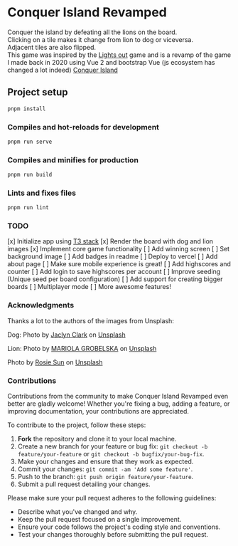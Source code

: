# Conquer Island Revamped

Conquer the island by defeating all the lions on the board.<br>
Clicking on a tile makes it change from lion to dog or viceversa.<br>
Adjacent tiles are also flipped.<br>
This game was inspired by the [Lights out](https://en.wikipedia.org/wiki/Lights_Out_(game)) game and is a revamp of the game I made back in 2020 using Vue 2 and bootstrap Vue (js ecosystem has changed a lot indeed) [Conquer Island](https://github.com/luisthedragon/conquer-island)

## Project setup

```bash
pnpm install
```

### Compiles and hot-reloads for development

```bash
pnpm run serve
```

### Compiles and minifies for production

```bash
pnpm run build
```

### Lints and fixes files

```bash
pnpm run lint
```

### TODO

[x] Initialize app using [T3 stack](https://create.t3.gg/)
[x] Render the board with dog and lion images
[x] Implement core game functionality
[ ] Add winning screen
[ ] Set background image
[ ] Add badges in readme
[ ] Deploy to vercel
[ ] Add about page
[ ] Make sure mobile experience is great!
[ ] Add highscores and counter
[ ] Add login to save highscores per account
[ ] Improve seeding (Unique seed per board configuration)
[ ] Add support for creating bigger boards
[ ] Multiplayer mode
[ ] More awesome features!

### Acknowledgments

Thanks a lot to the authors of the images from Unsplash:

Dog: Photo by <a href="https://unsplash.com/@jaclynclark?utm_content=creditCopyText&utm_medium=referral&utm_source=unsplash">Jaclyn Clark</a> on <a href="https://unsplash.com/photos/short-coated-black-and-white-dog-UzO4kgBMCv4?utm_content=creditCopyText&utm_medium=referral&utm_source=unsplash">Unsplash</a>

Lion: Photo by <a href="https://unsplash.com/@mariolagr?utm_content=creditCopyText&utm_medium=referral&utm_source=unsplash">MARIOLA GROBELSKA</a> on <a href="https://unsplash.com/photos/lion-in-black-background-in-grayscale-photography-8a7ZTFKax_I?utm_content=creditCopyText&utm_medium=referral&utm_source=unsplash">Unsplash</a>

Photo by <a href="https://unsplash.com/@rosiesun?utm_content=creditCopyText&utm_medium=referral&utm_source=unsplash">Rosie Sun</a> on <a href="https://unsplash.com/photos/photography-of-forest-1L71sPT5XKc?utm_content=creditCopyText&utm_medium=referral&utm_source=unsplash">Unsplash</a>

### Contributions

Contributions from the community to make Conquer Island Revamped even better are gladly welcome! Whether you're fixing a bug, adding a feature, or improving documentation, your contributions are appreciated.

To contribute to the project, follow these steps:

1. **Fork** the repository and clone it to your local machine.
2. Create a new branch for your feature or bug fix: `git checkout -b feature/your-feature` or `git checkout -b bugfix/your-bug-fix`.
3. Make your changes and ensure that they work as expected.
4. Commit your changes: `git commit -am 'Add some feature'`.
5. Push to the branch: `git push origin feature/your-feature`.
6. Submit a pull request detailing your changes.

Please make sure your pull request adheres to the following guidelines:

- Describe what you've changed and why.
- Keep the pull request focused on a single improvement.
- Ensure your code follows the project's coding style and conventions.
- Test your changes thoroughly before submitting the pull request.

